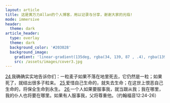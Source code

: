 ```yaml
---
layout: article
title: 这是黄万力Allan的个人博客，用以记录与分享，谢谢大家的光临!
mode: immersive
header:
  theme: dark
article_header:
  type: overlay
  theme: dark
  background_color: '#203028'
  background_image:
    gradient: 'linear-gradient(135deg, rgba(34, 139, 87 , .4), rgba(139, 34, 139, .4))'
    src: /assets/images/cover3.jpg
---
```


[24 ](https://cnbible.com/john/12-24.htm)我确确实实地告诉你们：一粒麦子如果不落在地里死去，它仍然是一粒；如果死了，就结出很多子粒来。 [25 ](https://cnbible.com/john/12-25.htm)爱惜自己生命的，就失去生命；在这世上恨恶自己生命的，将保全生命到永生。 [26 ](https://cnbible.com/john/12-26.htm)一个人如果要服事我，就当跟从我；我在哪里，我的仆人也将要在哪里。如果有人服事我，父将尊重他。（约翰福音12:24-26）




